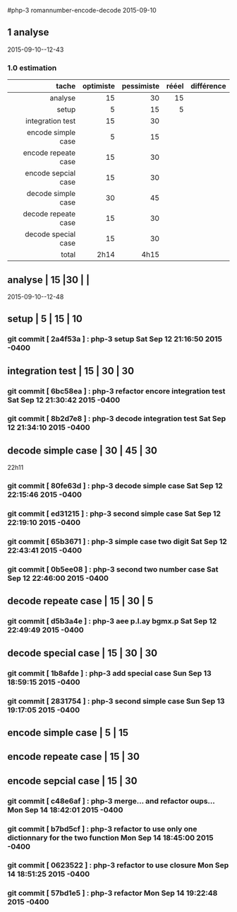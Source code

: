 #php-3 romannumber-encode-decode 2015-09-10


## 1 analyse
 2015-09-10--12-43

### 1.0 estimation

  tache              | optimiste | pessimiste | rééel | différence
  ------------------:|----------:|-----------:|------:|----------
  analyse            | 15        |30          | 15      |
  setup              | 5        | 15          |5
  integration test   | 15        | 30
  encode simple case | 5         | 15
  encode repeate case | 15       | 30
  encode sepcial case | 15       | 30
  decode simple case  | 30       | 45
  decode repeate case | 15       | 30
  decode special case | 15       | 30
  total              |  2h14     | 4h15           |       |


##  analyse            | 15        |30          |       |
2015-09-10--12-48

##  setup              | 5        | 15 | 10
### git commit [ 2a4f53a ] :  php-3 setup  Sat Sep 12 21:16:50 2015 -0400

##  integration test   | 15        | 30 | 30
### git commit [ 6bc58ea ] :  php-3 refactor encore integration test  Sat Sep 12 21:30:42 2015 -0400
### git commit [ 8b2d7e8 ] :  php-3 decode integration test  Sat Sep 12 21:34:10 2015 -0400

##  decode simple case  | 30       | 45 | 30
 22h11 
### git commit [ 80fe63d ] :  php-3 decode simple case  Sat Sep 12 22:15:46 2015 -0400
### git commit [ ed31215 ] :  php-3 second simple case  Sat Sep 12 22:19:10 2015 -0400
### git commit [ 65b3671 ] :  php-3 simple case two digit  Sat Sep 12 22:43:41 2015 -0400
### git commit [ 0b5ee08 ] :  php-3 second two number case  Sat Sep 12 22:46:00 2015 -0400

##  decode repeate case | 15       | 30 | 5
### git commit [ d5b3a4e ] :  php-3 aee p.l.ay bgmx.p  Sat Sep 12 22:49:49 2015 -0400

##  decode special case | 15       | 30 | 30

### git commit [ 1b8afde ] :  php-3 add special case  Sun Sep 13 18:59:15 2015 -0400
### git commit [ 2831754 ] :  php-3 second simple case  Sun Sep 13 19:17:05 2015 -0400

##  encode simple case | 5         | 15
##  encode repeate case | 15       | 30
##  encode sepcial case | 15       | 30



<!-- ########### push lines ######### -->

  
### git commit [ c48e6af ] :  php-3 merge... and refactor oups...  Mon Sep 14 18:42:01 2015 -0400
### git commit [ b7bd5cf ] :  php-3 refactor to use only one dictionnary for the two function  Mon Sep 14 18:45:00 2015 -0400
### git commit [ 0623522 ] :  php-3 refactor to use closure  Mon Sep 14 18:51:25 2015 -0400
### git commit [ 57bd1e5 ] :  php-3 refactor  Mon Sep 14 19:22:48 2015 -0400
